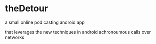 # theDetour
a small online pod casting android app

that leverages the new techniques in android achronoumous calls over networks
